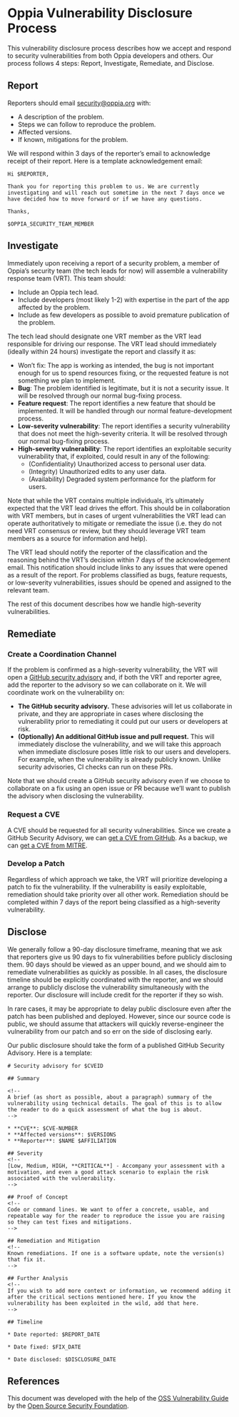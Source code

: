 # Oppia Vulnerability Disclosure Process

This vulnerability disclosure process describes how we accept and respond to security vulnerabilities from both Oppia developers and others. Our process follows 4 steps: Report, Investigate, Remediate, and Disclose.

## Report

Reporters should email [security@oppia.org](mailto:security@oppia.org) with:

* A description of the problem.
* Steps we can follow to reproduce the problem.
* Affected versions.
* If known, mitigations for the problem.

We will respond within 3 days of the reporter’s email to acknowledge receipt of their report. Here is a template acknowledgement email:

```
Hi $REPORTER,

Thank you for reporting this problem to us. We are currently investigating and will reach out sometime in the next 7 days once we have decided how to move forward or if we have any questions.

Thanks,

$OPPIA_SECURITY_TEAM_MEMBER
```

## Investigate

Immediately upon receiving a report of a security problem, a member of Oppia’s security team (the tech leads for now) will assemble a vulnerability response team (VRT). This team should:

* Include an Oppia tech lead.
* Include developers (most likely 1-2) with expertise in the part of the app affected by the problem.
* Include as few developers as possible to avoid premature publication of the problem.

The tech lead should designate one VRT member as the VRT lead responsible for driving our response. The VRT lead should immediately (ideally within 24 hours) investigate the report and classify it as:

* Won’t fix: The app is working as intended, the bug is not important enough for us to spend resources fixing, or the requested feature is not something we plan to implement.
* **Bug**: The problem identified is legitimate, but it is not a security issue. It will be resolved through our normal bug-fixing process.
* **Feature request**: The report identifies a new feature that should be implemented. It will be handled through our normal feature-development process.
* **Low-severity vulnerability**: The report identifies a security vulnerability that does not meet the high-severity criteria. It will be resolved through our normal bug-fixing process.
* **High-severity vulnerability**: The report identifies an exploitable security vulnerability that, if exploited, could result in any of the following:
  * (Confidentiality) Unauthorized access to personal user data.
  * (Integrity) Unauthorized edits to any user data.
  * (Availability) Degraded system performance for the platform for users.

Note that while the VRT contains multiple individuals, it’s ultimately expected that the VRT lead drives the effort. This should be in collaboration with VRT members, but in cases of urgent vulnerabilities the VRT lead can operate authoritatively to mitigate or remediate the issue (i.e. they do not need VRT consensus or review, but they should leverage VRT team members as a source for information and help).

The VRT lead should notify the reporter of the classification and the reasoning behind the VRT’s decision within 7 days of the acknowledgement email. This notification should include links to any issues that were opened as a result of the report. For problems classified as bugs, feature requests, or low-severity vulnerabilities, issues should be opened and assigned to the relevant team.

The rest of this document describes how we handle high-severity vulnerabilities.

## Remediate

### Create a Coordination Channel

If the problem is confirmed as a high-severity vulnerability, the VRT will open a [GitHub security advisory](https://docs.github.com/en/code-security/repository-security-advisories/about-github-security-advisories-for-repositories) and, if both the VRT and reporter agree, add the reporter to the advisory so we can collaborate on it. We will coordinate work on the vulnerability on:

* **The GitHub security advisory.** These advisories will let us collaborate in private, and they are appropriate in cases where disclosing the vulnerability prior to remediating it could put our users or developers at risk.
* **(Optionally) An additional GitHub issue and pull request.** This will immediately disclose the vulnerability, and we will take this approach when immediate disclosure poses little risk to our users and developers. For example, when the vulnerability is already publicly known. Unlike security advisories, CI checks can run on these PRs.

Note that we should create a GitHub security advisory even if we choose to collaborate on a fix using an open issue or PR because we’ll want to publish the advisory when disclosing the vulnerability.

### Request a CVE

A CVE should be requested for all security vulnerabilities. Since we create a GitHub Security Advisory, we can [get a CVE from GitHub](https://docs.github.com/en/code-security/repository-security-advisories/about-github-security-advisories-for-repositories#cve-identification-numbers). As a backup, we can [get a CVE from MITRE](https://cveform.mitre.org/).

### Develop a Patch

Regardless of which approach we take, the VRT will prioritize developing a patch to fix the vulnerability. If the vulnerability is easily exploitable, remediation should take priority over all other work. Remediation should be completed within 7 days of the report being classified as a high-severity vulnerability.

## Disclose

We generally follow a 90-day disclosure timeframe, meaning that we ask that reporters give us 90 days to fix vulnerabilities before publicly disclosing them. 90 days should be viewed as an upper bound, and we should aim to remediate vulnerabilities as quickly as possible. In all cases, the disclosure timeline should be explicitly coordinated with the reporter, and we should arrange to publicly disclose the vulnerability simultaneously with the reporter. Our disclosure will include credit for the reporter if they so wish.

In rare cases, it may be appropriate to delay public disclosure even after the patch has been published and deployed. However, since our source code is public, we should assume that attackers will quickly reverse-engineer the vulnerability from our patch and so err on the side of disclosing early.

Our public disclosure should take the form of a published GitHub Security Advisory. Here is a template:

```
# Security advisory for $CVEID

## Summary

<!--
A brief (as short as possible, about a paragraph) summary of the vulnerability using technical details. The goal of this is to allow the reader to do a quick assessment of what the bug is about.
-->

* **CVE**: $CVE-NUMBER
* **Affected versions**: $VERSIONS
* **Reporter**: $NAME $AFFILIATION

## Severity
<!--
[Low, Medium, HIGH, **CRITICAL**] - Accompany your assessment with a motivation, and even a good attack scenario to explain the risk associated with the vulnerability.
-->

## Proof of Concept
<!--
Code or command lines. We want to offer a concrete, usable, and repeatable way for the reader to reproduce the issue you are raising so they can test fixes and mitigations.
-->

## Remediation and Mitigation
<!--
Known remediations. If one is a software update, note the version(s) that fix it.
-->

## Further Analysis
<!--
If you wish to add more context or information, we recommend adding it after the critical sections mentioned here. If you know the vulnerability has been exploited in the wild, add that here.
-->

## Timeline

* Date reported: $REPORT_DATE

* Date fixed: $FIX_DATE

* Date disclosed: $DISCLOSURE_DATE
```

## References

This document was developed with the help of the [OSS Vulnerability Guide](https://github.com/ossf/oss-vulnerability-guide) by the [Open Source Security Foundation](https://openssf.org/).
